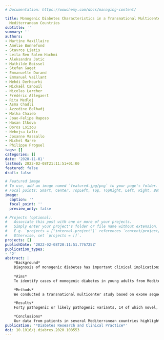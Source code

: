 ```yaml
---
# Documentation: https://wowchemy.com/docs/managing-content/

title: Monogenic Diabetes Characteristics in a Transnational Multicenter Study From
  Mediterranean Countries
subtitle: ''
summary: ''
authors:
- Martine Vaxillaire
- Amélie Bonnefond
- Stavros Liatis
- Leila Ben Salem Hachmi
- Aleksandra Jotic
- Mathilde Boissel
- Stefan Gaget
- Emmanuelle Durand
- Emmanuel Vaillant
- Mehdi Derhourhi
- Mickaël Canouil
- Nicolas Larcher
- Frédéric Allegaert
- Rita Medlej
- Asma Chadli
- Azzedine Belhadj
- Molka Chaieb
- Joao-Felipe Raposo
- Hasan Ilkova
- Doros Loizou
- Nebojsa Lalic
- Josanne Vassallo
- Michel Marre
- Philippe Froguel
tags: []
categories: []
date: '2020-11-01'
lastmod: 2022-02-08T21:11:51+01:00
featured: false
draft: false

# Featured image
# To use, add an image named `featured.jpg/png` to your page's folder.
# Focal points: Smart, Center, TopLeft, Top, TopRight, Left, Right, BottomLeft, Bottom, BottomRight.
image:
  caption: ''
  focal_point: ''
  preview_only: false

# Projects (optional).
#   Associate this post with one or more of your projects.
#   Simply enter your project's folder or file name without extension.
#   E.g. `projects = ["internal-project"]` references `content/project/deep-learning/index.md`.
#   Otherwise, set `projects = []`.
projects: []
publishDate: '2022-02-08T20:11:51.776725Z'
publication_types:
- '2'
abstract: |
    *Background*  
    Diagnosis of monogenic diabetes has important clinical implications for treatment and health expenditure. However, its prevalence remains to be specified in many countries, particularly from South Europe, North Africa and Middle-East, where non-autoimmune diabetes in young adults is increasing dramatically.
    
    *Aims*
    To identify cases of monogenic diabetes in young adults from Mediterranean countries and assess the specificities between countries.

    *Methods*  
    We conducted a transnational multicenter study based on exome sequencing in 204 unrelated patients with diabetes (age-at-diagnosis: 26.1 ± 9.1 years). Rare coding variants in 35 targeted genes were evaluated for pathogenicity. Data were analyzed using one-way ANOVA, chi-squared test and factor analysis of mixed data.

    *Results*  
    Forty pathogenic or likely pathogenic variants, 14 of which novel, were identified in 36 patients yielding a genetic diagnosis rate of 17.6%. The majority of cases were due to GCK, HNF1A, ABCC8 and HNF4A variants. We observed highly variable diagnosis rates according to countries, with association to genetic ancestry. Lower body mass index and HbA1c at study inclusion, and less frequent insulin treatment were hallmarks of pathogenic variant carriers. Treatment changes following genetic diagnosis have been made in several patients.

    *Conclusions*  
    Our data from patients in several Mediterranean countries highlight a broad clinical and genetic spectrum of diabetes, showing the relevance of wide genetic testing for personalized care of early-onset diabetes.
publication: '*Diabetes Research and Clinical Practice*'
doi: 10.1016/j.diabres.2020.108553
---
```

